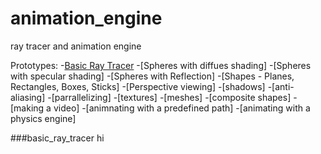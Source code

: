 # animation_engine
ray tracer and animation engine

Prototypes:
-[Basic Ray Tracer](#basic_ray_tracer)
-[Spheres with diffues shading]
-[Spheres with specular shading]
-[Spheres with Reflection]
-[Shapes - Planes, Rectangles, Boxes, Sticks]
-[Perspective viewing]
-[shadows]
-[anti-aliasing]
-[parrallelizing]
-[textures]
-[meshes]
-[composite shapes]
-[making a video]
-[animnating with a predefined path]
-[animating with a physics engine]

###basic_ray_tracer
hi
